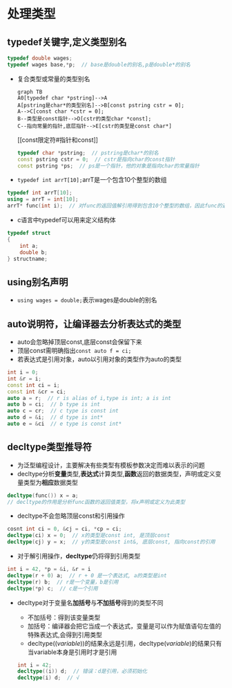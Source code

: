 # 处理类型

## typedef关键字,定义类型别名

  ```c++
  typedef double wages;
  typedef wages base,*p;  // base是double的别名,p是double*的别名
  ```

- 复合类型或常量的类型别名

  ```mermaid
  graph TB
  A0[typedef char *pstring]-->A
  A[pstring是char*的类型别名]-->B[const pstring cstr = 0]; 
  A-->C[const char *cstr = 0];
  B--类型是const指针-->D[cstr的类型char *const];
  C--指向常量的指针,底层指针-->E[cstr的类型是const char*]
  ```

  [[const限定符#指针和const]]

  ```c++
  typedef char *pstring;  // pstring是char*的别名
  const pstring cstr = 0;  // cstr是指向char的const指针 
  const pstring *ps;  // ps是一个指针，他的对象是指向char的常量指针
  ```

- `typedef int arrT[10];`arrT是一个包含10个整型的数组

```c++
typedef int arrT[10];
using = arrT = int[10];
arrT* func(int i);  // 对func的返回值解引用得到包含10个整型的数组，因此func的返回类型是数组指针
```

- c语言中typedef可以用来定义结构体

```c
typedef struct
{
    int a;
    double b;
} structname;
```


## using别名声明

- `using wages = double;`表示wages是double的别名

## auto说明符，让编译器去分析表达式的类型

- auto会忽略掉顶层const,底层const会保留下来
- 顶层const需明确指出`const auto f = ci;`
- 若表达式是引用对象，auto以引用对象的类型作为auto的类型

```c++
int i = 0;
int &r = i;
const int ci = i;
const int &cr = ci;
auto a = r;  // r is alias of i,type is int; a is int
auto b = ci;  // b type is int
auto c = cr;  // c type is const int
auto d = &i;  // d type is int*
auto e = &ci  // e type is const int*
```

## decltype类型推导符

- 为泛型编程设计，主要解决有些类型有模板参数决定而难以表示的问题
- decltype分析**变量**类型,**表达式**计算类型,**函数**返回的数据类型，声明或定义变量类型为**相应**数据类型

```c++
decltype(func()) x = a; 
// decltype的作用是分析func函数的返回值类型，将x声明或定义为此类型
```

- decltype不会忽略顶层const和引用操作

```c++
cosnt int ci = 0, &cj = ci, *cp = ci;
decltype(ci) x = 0;  // x的类型是const int, 是顶层const
decltype(cj) y = x;  // y的类型是const int&, 底层const, 指向const的引用
```

- 对于解引用操作，**decltype**仍将得到引用类型

```c++
int i = 42, *p = &i, &r = i
decltype(r + 0) a;  // r + 0 是一个表达式, a的类型是int
decltype(r) b;  // r是一个变量，b是引用 
decltype(*p) c;  // c是一个引用
```

- decltype对于变量名**加括号**与**不加括号**得到的类型不同
  - 不加括号：得到该变量类型
  - 加括号：编译器会把它当成一个表达式，变量是可以作为赋值语句左值的特殊表达式,会得到引用类型
  - decltype((*variable*))的结果永远是引用，decltype(*variable*)的结果只有当variable本身是引用时才是引用

  ```c++
  int i = 42;
  decltype((i)) d;  // 错误：d是引用，必须初始化
  decltype(i) d;  // √
  ```